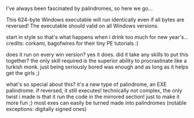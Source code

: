 
  I've always been fascinated by palindromes, so here we go...

  This 624-byte Windows executable will run identically even if all bytes are reversed!
  The executable should valid on all Windows versions.


  start in style
  so that's what happens when i drink too much for new year's...
  credits: corkami, bagofwires for their tiny PE tutorials :)
   
  does it run on every win version? yes it does.
  did it take any skills to put this together? 
  the only skill required is the superior ability to 
  procrastinate like a turkish monk. just being seriously 
  bored was enough and  as long as it helps get the girls ;)
  
  
  what's so special about this?
  it's a new type of palindrome, an EXE palindrome.
  if reversed, it still executes! 
  technically not complex, the only twist i made is that it run 
  the code in the mirrored section! just to make it more fun ;)
  most exes can easily be turned made into palindromes 
   (notable exceptions: digitally signed ones)
